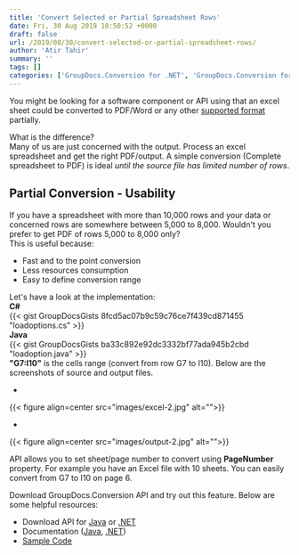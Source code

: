 ```yaml
---
title: 'Convert Selected or Partial Spreadsheet Rows'
date: Fri, 30 Aug 2019 10:50:52 +0000
draft: false
url: /2019/08/30/convert-selected-or-partial-spreadsheet-rows/
author: 'Atir Tahir'
summary: ''
tags: []
categories: ['GroupDocs.Conversion for .NET', 'GroupDocs.Conversion for Java', 'GroupDocs.Conversion Product Family']
---
```


You might be looking for a software component or API using that an excel sheet could be converted to PDF/Word or any other [supported format](https://docs.groupdocs.com/display/conversionnet/Supported+Document+Formats) partially.

What is the difference?  
Many of us are just concerned with the output. Process an excel spreadsheet and get the right PDF/output. A simple conversion (Complete spreadsheet to PDF) is ideal _until the source file has limited number of rows_.  

## Partial Conversion - Usability

If you have a spreadsheet with more than 10,000 rows and your data or concerned rows are somewhere between 5,000 to 8,000. Wouldn't you prefer to get PDF of rows 5,000 to 8,000 only?  
This is useful because:

*   Fast and to the point conversion
*   Less resources consumption
*   Easy to define conversion range

Let's have a look at the implementation:  
**C#**  
{{< gist GroupDocsGists 8fcd5ac07b9c59c76ce7f439cd871455 "loadoptions.cs" >}}  
**Java**  
{{< gist GroupDocsGists ba33c892e92dc3332bf77ada945b2cbd "loadoption.java" >}}  
**"G7:I10"** is the cells range (convert from row G7 to I10). Below are the screenshots of source and output files.  
  

*   

{{< figure align=center src="images/excel-2.jpg" alt="">}}

    

*   

{{< figure align=center src="images/output-2.jpg" alt="">}}

    

API allows you to set sheet/page number to convert using **PageNumber** property. For example you have an Excel file with 10 sheets. You can easily convert from G7 to I10 on page 6.

Download GroupDocs.Conversion API and try out this feature. Below are some helpful resources:

*   Download API for [Java](https://downloads.groupdocs.com/conversion/java) or [.NET](https://downloads.groupdocs.com/conversion/net)
*   Documentation ([Java](https://docs.groupdocs.com/conversion/java/), [.NET](https://docs.groupdocs.com/conversion/net))
*   [Sample Code](https://github.com/groupdocs-conversion)




